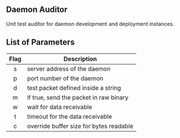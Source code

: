 ## Daemon Auditor

Unit test auditor for daemon development and deployment instances.

## List of Parameters

| Flag | Description                             |
|:----:|-----------------------------------------|
| s    | server address of the daemon            |
| p    | port number of the daemon               |
| d    | test packet defined inside a string     |
| m    | if true, send the packet in raw binary  |
| w    | wait for data receivable                |
| t    | timeout for the data receivable         |
| c    | override buffer size for bytes readable |
